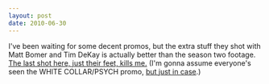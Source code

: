 ```yaml
---
layout: post
date: 2010-06-30
---  
```


I've been waiting for some decent promos, but the extra stuff they shot with Matt Bomer and Tim DeKay is actually better than the season two footage. [The last shot here, just their feet, kills me.](https://www.youtube.com/watch?v=ZkY3v1PK2WU) (I'm gonna assume everyone's seen the WHITE COLLAR/PSYCH promo, [but just in case](https://www.youtube.com/watch?v=Yx0bb6tzDVI).)

